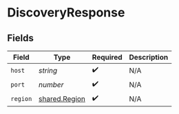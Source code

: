 # DiscoveryResponse


## Fields

| Field                                                 | Type                                                  | Required                                              | Description                                           |
| ----------------------------------------------------- | ----------------------------------------------------- | ----------------------------------------------------- | ----------------------------------------------------- |
| `host`                                                | *string*                                              | :heavy_check_mark:                                    | N/A                                                   |
| `port`                                                | *number*                                              | :heavy_check_mark:                                    | N/A                                                   |
| `region`                                              | [shared.Region](../../../sdk/models/shared/region.md) | :heavy_check_mark:                                    | N/A                                                   |